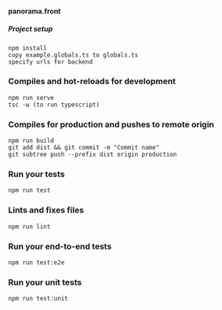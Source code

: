 #### panorama.front

##### Project setup
```
npm install
copy example.globals.ts to globals.ts
specify urls for backend
```

### Compiles and hot-reloads for development
```
npm run serve
tsc -w (to run typescript)
```

### Compiles for production and pushes to remote origin
```
npm run build
git add dist && git commit -m "Commit name"
git subtree push --prefix dist origin production
```

### Run your tests
```
npm run test
```

### Lints and fixes files
```
npm run lint
```

### Run your end-to-end tests
```
npm run test:e2e
```

### Run your unit tests
```
npm run test:unit
```
